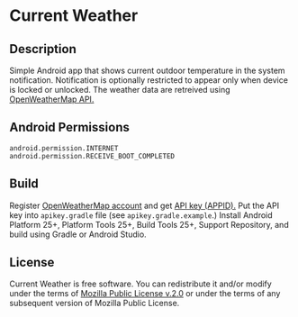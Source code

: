 Current Weather
===============

Description
-----------

Simple Android app that shows current outdoor temperature in the system notification. Notification is optionally restricted to appear only when device is locked or unlocked. The weather data are retreived using [OpenWeatherMap API.](https://openweathermap.org/api)

Android Permissions
-------------------

```
android.permission.INTERNET
android.permission.RECEIVE_BOOT_COMPLETED
```

Build
-----

Register [OpenWeatherMap account](https://home.openweathermap.org/users/sign_up) and get [API key (APPID).](https://home.openweathermap.org/api_keys) Put the API key into `apikey.gradle` file (see `apikey.gradle.example`.) Install Android Platform 25+, Platform Tools 25+, Build Tools 25+, Support Repository, and build using Gradle or Android Studio.

License
-------

Current Weather is free software. You can redistribute it and/or modify under the terms of [Mozilla Public License v.2.0](https://www.mozilla.org/en-US/MPL/2.0/) or under the terms of any subsequent version of Mozilla Public License. 